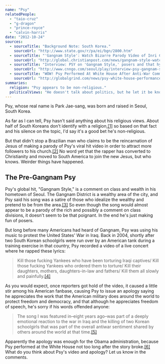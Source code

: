 ```yaml
---
name: "Psy"
relatedPeople:
  - "taio-cruz"
  - "g-dragon"
  - "prince-royce"
  - "calvin-harris"
date: "2012-10-24"
sources:
  - sourceTitle: "Background Note: South Korea."
    sourceUrl: "http://www.state.gov/r/pa/ei/bgn/2800.htm"
  - sourceTitle: "'Gangnam Style': Watch Bizarre Parody Video of Inri Christ, Who Claims to be Jesus."
    sourceUrl: "http://global.christianpost.com/news/gangnam-style-watch-bizzare-parody-video-of-inri-christ-who-claims-to-be-jesus-83484/"
  - sourceTitle: "Interview: PSY on 'Gangnam Style,' posers and that hysterical little boy."
    sourceUrl: "http://www.cnngo.com/seoul/play/interview-psy-gangnam-style-posers-and-hysterical-little-boy-285626"
  - sourceTitle: "WOW! Psy Performed At White House After Anti-War Comments."
    sourceUrl: "http://globalgrind.com/news/psy-white-house-performance-after-anti-war-comments-photos"
summaries:
  religion: "Psy appears to be non-religious."
  politicalViews: "He doesn't talk about politics, but he let it be known that he's not too into the mandatory military service requirement."
---
```


Psy, whose real name is Park Jae-sang, was born and raised in Seoul, South Korea.

As far as I can tell, Psy hasn't said anything about his religious views. About half of South Koreans don't identify with a religion,<a class="source-citation" href="#http%3A%2F%2Fwww.state.gov%2Fr%2Fpa%2Fei%2Fbgn%2F2800.htm" title="Background Note: South Korea.">[1]</a> so based on that fact and his silence on the topic, I'd say it's a good bet he's non-religious.

But that didn't stop a Brazilian man who claims to be the reincarnation of Jesus of making a parody of Psy's viral hit video in order to attract more followers to his church.<a class="source-citation" href="#http%3A%2F%2Fglobal.christianpost.com%2Fnews%2Fgangnam-style-watch-bizzare-parody-video-of-inri-christ-who-claims-to-be-jesus-83484%2F" title="&apos;Gangnam Style&apos;: Watch Bizarre Parody Video of Inri Christ, Who Claims to be Jesus.">[2]</a> No word yet that the rapper has converted to Christianity and moved to South America to join the new Jesus, but who knows. Weirder things have happened.


## The Pre-Gangnam Psy

Psy's global hit, "Gangnam Style," is a comment on class and wealth in his hometown of Seoul. The Gangnam District is a wealthy area of the city, and Psy said his song was a satire of those who idealize the wealthy and pretend to be from the area.<a class="source-citation" href="#http%3A%2F%2Fwww.cnngo.com%2Fseoul%2Fplay%2Finterview-psy-gangnam-style-posers-and-hysterical-little-boy-285626" title="Interview: PSY on &apos;Gangnam Style,&apos; posers and that hysterical little boy.">[3]</a> So even though the song would almost appear to be a parody of the rich and possibly a comment on class divisions, it doesn't seem to be that poignant. In the end he's just making fun of posers.

But long before many Americans had heard of Gangnam, Psy was using his music to protest the United States' War in Iraq. Back in 2004, shortly after two South Korean schoolgirls were run over by an American tank during a training exercise in that country, Psy recorded a video of a live concert where he rapped these lyrics:

>Kill those fucking Yankees who have been torturing Iraqi captives/ Kill those fucking Yankees who ordered them to torture/ Kill their daughters, mothers, daughters-in-law and fathers/ Kill them all slowly and painfully.<a class="source-citation" href="#http%3A%2F%2Fglobalgrind.com%2Fnews%2Fpsy-white-house-performance-after-anti-war-comments-photos" title="WOW! Psy Performs At White House After Anti-War Comments.">[4]</a>

As you would expect, once reporters got hold of the video, it caused a little stir among his American fanbase, causing Psy to issue an apology saying he appreciates the work that the American military does around the world to protect freedom and democracy, and that although he appreciates freedom of speech, he's sorry if his words offended anyone:

>The song I was featured in–eight years ago–was part of a deeply emotional reaction to the war in Iraq and the killing of two Korean schoolgirls that was part of the overall antiwar sentiment shared by others around the world at that time.<a class="source-citation" href="#http%3A%2F%2Fglobalgrind.com%2Fnews%2Fpsy-white-house-performance-after-anti-war-comments-photos" title="WOW! Psy Performed At White House After Anti-War Comments.">[5]</a>

Apparently the apology was enough for the Obama administration, because Psy performed at the White House not too long after the story broke.<a class="source-citation" href="#http%3A%2F%2Fglobalgrind.com%2Fnews%2Fpsy-white-house-performance-after-anti-war-comments-photos" title="WOW! Psy Performed At White House After Anti-War Comments.">[6]</a> What do you think about Psy's video and apology? Let us know in the comments.